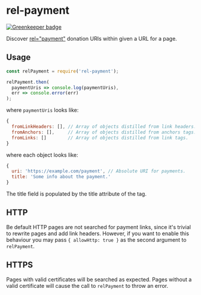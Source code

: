 # rel-payment

[![Greenkeeper badge](https://badges.greenkeeper.io/qubyte/rel-payment.svg)](https://greenkeeper.io/)

Discover [rel="payment"](http://microformats.org/wiki/rel-payment) donation
URIs within given a URL for a page.

## Usage

```javascript
const relPayment = require('rel-payment');

relPayment.then(
  paymentUris => console.log(paymentUris),
  err => console.error(err)
);
```

where `paymentUris` looks like:

```javascript
{
  fromLinkHeaders: [], // Array of objects distilled from link headers.
  fromAnchors: [],     // Array of objects distilled from anchors tags.
  fromLinks: []        // Array of objects distilled from link tags.
}
```

where each object looks like:

```javascript
{
  uri: 'https://example.com/payment', // Absolute URI for payments.
  title: 'Some info about the payment.'
}
```

The title field is populated by the title attribute of the tag.

## HTTP

Be default HTTP pages are not searched for payment links, since it's trivial to
rewrite pages and add link headers. However, if you want to enable this
behaviour you may pass `{ allowHttp: true }` as the second argument to
`relPayment`.

## HTTPS

Pages with valid certificates will be searched as expected. Pages without a
valid certificate will cause the call to `relPayment` to throw an error.
